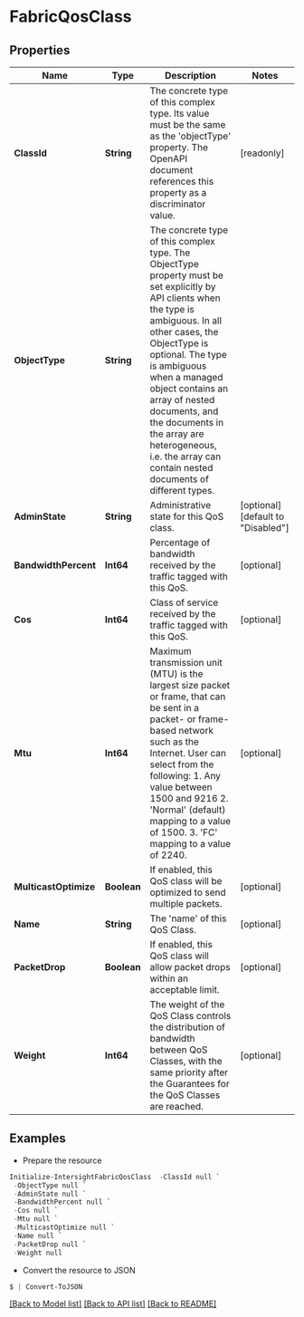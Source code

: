 # FabricQosClass
## Properties

Name | Type | Description | Notes
------------ | ------------- | ------------- | -------------
**ClassId** | **String** | The concrete type of this complex type. Its value must be the same as the &#39;objectType&#39; property. The OpenAPI document references this property as a discriminator value. | [readonly] 
**ObjectType** | **String** | The concrete type of this complex type. The ObjectType property must be set explicitly by API clients when the type is ambiguous. In all other cases, the  ObjectType is optional.  The type is ambiguous when a managed object contains an array of nested documents, and the documents in the array are heterogeneous, i.e. the array can contain nested documents of different types. | 
**AdminState** | **String** | Administrative state for this QoS class. | [optional] [default to "Disabled"]
**BandwidthPercent** | **Int64** | Percentage of bandwidth received by the traffic tagged with this QoS. | [optional] 
**Cos** | **Int64** | Class of service received by the traffic tagged with this QoS. | [optional] 
**Mtu** | **Int64** | Maximum transmission unit (MTU) is the largest size packet or frame, that can be sent in a packet- or frame-based network such as the Internet. User can select from the following: 1. Any value between 1500 and 9216 2. &#39;Normal&#39; (default) mapping to a value of 1500. 3. &#39;FC&#39; mapping to a value of 2240. | [optional] 
**MulticastOptimize** | **Boolean** | If enabled, this QoS class will be optimized to send multiple packets. | [optional] 
**Name** | **String** | The &#39;name&#39; of this QoS Class. | [optional] 
**PacketDrop** | **Boolean** | If enabled, this QoS class will allow packet drops within an acceptable limit. | [optional] 
**Weight** | **Int64** | The weight of the QoS Class controls the distribution of bandwidth between QoS Classes, with the same priority after the Guarantees for the QoS Classes are reached. | [optional] 

## Examples

- Prepare the resource
```powershell
Initialize-IntersightFabricQosClass  -ClassId null `
 -ObjectType null `
 -AdminState null `
 -BandwidthPercent null `
 -Cos null `
 -Mtu null `
 -MulticastOptimize null `
 -Name null `
 -PacketDrop null `
 -Weight null
```

- Convert the resource to JSON
```powershell
$ | Convert-ToJSON
```

[[Back to Model list]](../README.md#documentation-for-models) [[Back to API list]](../README.md#documentation-for-api-endpoints) [[Back to README]](../README.md)

